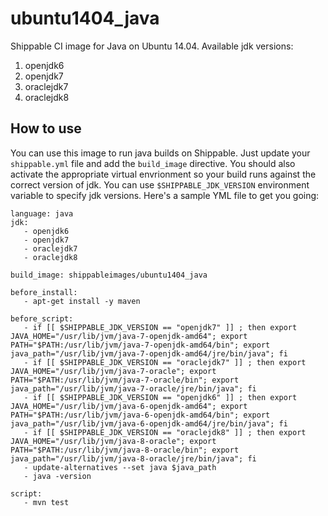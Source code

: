ubuntu1404_java
===============

Shippable CI image for Java on Ubuntu 14.04. Available jdk versions:

1. openjdk6
2. openjdk7
3. oraclejdk7
4. oraclejdk8

## How to use
You can use this image to run java builds on Shippable. Just update your
`shippable.yml` file and add the `build_image` directive. You should also
activate the appropriate virtual envrionment so your build runs against the
correct version of jdk. You can use `$SHIPPABLE_JDK_VERSION` environment
variable to specify jdk versions. Here's a sample YML file to get you going:

````
language: java
jdk:
   - openjdk6
   - openjdk7
   - oraclejdk7
   - oraclejdk8

build_image: shippableimages/ubuntu1404_java

before_install:
   - apt-get install -y maven
   
before_script:
   - if [[ $SHIPPABLE_JDK_VERSION == "openjdk7" ]] ; then export JAVA_HOME="/usr/lib/jvm/java-7-openjdk-amd64"; export PATH="$PATH:/usr/lib/jvm/java-7-openjdk-amd64/bin"; export java_path="/usr/lib/jvm/java-7-openjdk-amd64/jre/bin/java"; fi
   - if [[ $SHIPPABLE_JDK_VERSION == "oraclejdk7" ]] ; then export JAVA_HOME="/usr/lib/jvm/java-7-oracle"; export PATH="$PATH:/usr/lib/jvm/java-7-oracle/bin"; export java_path="/usr/lib/jvm/java-7-oracle/jre/bin/java"; fi
   - if [[ $SHIPPABLE_JDK_VERSION == "openjdk6" ]] ; then export JAVA_HOME="/usr/lib/jvm/java-6-openjdk-amd64"; export PATH="$PATH:/usr/lib/jvm/java-6-openjdk-amd64/bin"; export java_path="/usr/lib/jvm/java-6-openjdk-amd64/jre/bin/java"; fi
   - if [[ $SHIPPABLE_JDK_VERSION == "oraclejdk8" ]] ; then export JAVA_HOME="/usr/lib/jvm/java-8-oracle"; export PATH="$PATH:/usr/lib/jvm/java-8-oracle/bin"; export java_path="/usr/lib/jvm/java-8-oracle/jre/bin/java"; fi
   - update-alternatives --set java $java_path
   - java -version

script:
   - mvn test

````
